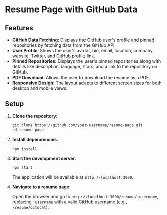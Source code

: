 
# Resume Page with GitHub Data

## Features

- **GitHub Data Fetching**: Displays the GitHub user's profile and pinned repositories by fetching data from the GitHub API.
- **User Profile**: Shows the user's avatar, bio, email, location, company, website, Twitter, and GitHub profile link.
- **Pinned Repositories**: Displays the user's pinned repositories along with details like description, language, stars, and a link to the repository on GitHub.
- **PDF Download**: Allows the user to download the resume as a PDF.
- **Responsive Design**: The layout adapts to different screen sizes for both desktop and mobile views.

## Setup

1. **Clone the repository**:

   ```bash
   git clone https://github.com/your-username/resume-page.git
   cd resume-page
   ```

2. **Install dependencies**:

   ```bash
   npm install
   ```

3. **Start the development server**:

   ```bash
   npm start
   ```

   The application will be available at `http://localhost:3000`.

4. **Navigate to a resume page**: 

   Open the browser and go to `http://localhost:3000/resume/:username`, replacing `:username` with a valid GitHub username (e.g., `/resume/octocat`).

